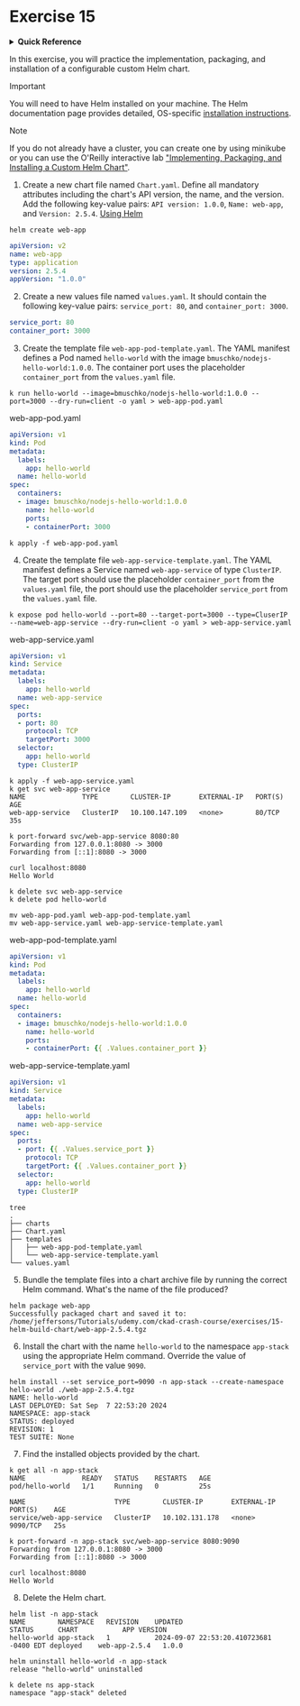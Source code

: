 # Exercise 15

<details>
<summary><b>Quick Reference</b></summary>
<p>

* Namespace: `default`<br>
* Documentation: [Helm](https://helm.sh/)

</p>
</details>

In this exercise, you will practice the implementation, packaging, and installation of a configurable custom Helm chart.

> [!IMPORTANT]
> You will need to have Helm installed on your machine. The Helm documentation page provides detailed, OS-specific [installation instructions](https://helm.sh/docs/intro/install/).

> [!NOTE]
> If you do not already have a cluster, you can create one by using minikube or you can use the O'Reilly interactive lab ["Implementing, Packaging, and Installing a Custom Helm Chart"](https://learning.oreilly.com/scenarios/implementing-packaging-and/9781098164072/).

1. Create a new chart file named `Chart.yaml`. Define all mandatory attributes including the chart's API version, the name, and the version. Add the following key-value pairs: `API version: 1.0.0`, `Name: web-app`, and `Version: 2.5.4`.
[Using Helm](https://helm.sh/docs/intro/using_helm/)

```
helm create web-app
```
```yaml
apiVersion: v2
name: web-app
type: application
version: 2.5.4
appVersion: "1.0.0"
```
2. Create a new values file named `values.yaml`. It should contain the following key-value pairs: `service_port: 80`, and `container_port: 3000`.
```yaml
service_port: 80
container_port: 3000
```
3. Create the template file `web-app-pod-template.yaml`. The YAML manifest defines a Pod named `hello-world` with the image `bmuschko/nodejs-hello-world:1.0.0`. The container port uses the placeholder `container_port` from the `values.yaml` file.
```
k run hello-world --image=bmuschko/nodejs-hello-world:1.0.0 --port=3000 --dry-run=client -o yaml > web-app-pod.yaml
```
web-app-pod.yaml
```yaml
apiVersion: v1
kind: Pod
metadata:
  labels:
    app: hello-world
  name: hello-world
spec:
  containers:
  - image: bmuschko/nodejs-hello-world:1.0.0
    name: hello-world
    ports:
    - containerPort: 3000
```
```
k apply -f web-app-pod.yaml
```
4. Create the template file `web-app-service-template.yaml`. The YAML manifest defines a Service named `web-app-service` of type `ClusterIP`. The target port should use the placeholder `container_port` from the `values.yaml` file, the port should use the placeholder `service_port` from the `values.yaml` file.
```
k expose pod hello-world --port=80 --target-port=3000 --type=CluserIP --name=web-app-service --dry-run=client -o yaml > web-app-service.yaml
```
web-app-service.yaml
```yaml
apiVersion: v1
kind: Service
metadata:
  labels:
    app: hello-world
  name: web-app-service
spec:
  ports:
  - port: 80
    protocol: TCP
    targetPort: 3000
  selector:
    app: hello-world
  type: ClusterIP
```
```
k apply -f web-app-service.yaml
k get svc web-app-service
NAME              TYPE        CLUSTER-IP       EXTERNAL-IP   PORT(S)   AGE
web-app-service   ClusterIP   10.100.147.109   <none>        80/TCP    35s

k port-forward svc/web-app-service 8080:80
Forwarding from 127.0.0.1:8080 -> 3000
Forwarding from [::1]:8080 -> 3000

curl localhost:8080
Hello World

k delete svc web-app-service
k delete pod hello-world

mv web-app-pod.yaml web-app-pod-template.yaml
mv web-app-service.yaml web-app-service-template.yaml
```
web-app-pod-template.yaml
```yaml
apiVersion: v1
kind: Pod
metadata:
  labels:
    app: hello-world
  name: hello-world
spec:
  containers:
  - image: bmuschko/nodejs-hello-world:1.0.0
    name: hello-world
    ports:
    - containerPort: {{ .Values.container_port }}
```
web-app-service-template.yaml
```yaml
apiVersion: v1
kind: Service
metadata:
  labels:
    app: hello-world
  name: web-app-service
spec:
  ports:
  - port: {{ .Values.service_port }}
    protocol: TCP
    targetPort: {{ .Values.container_port }}
  selector:
    app: hello-world
  type: ClusterIP
```
```
tree
.
├── charts
├── Chart.yaml
├── templates
│   ├── web-app-pod-template.yaml
│   └── web-app-service-template.yaml
└── values.yaml
```

5. Bundle the template files into a chart archive file by running the correct Helm command. What's the name of the file produced?
```
helm package web-app
Successfully packaged chart and saved it to: /home/jeffersons/Tutorials/udemy.com/ckad-crash-course/exercises/15-helm-build-chart/web-app-2.5.4.tgz
```
6. Install the chart with the name `hello-world` to the namespace `app-stack` using the appropriate Helm command. Override the value of `service_port` with the value `9090`.
```
helm install --set service_port=9090 -n app-stack --create-namespace hello-world ./web-app-2.5.4.tgz
NAME: hello-world
LAST DEPLOYED: Sat Sep  7 22:53:20 2024
NAMESPACE: app-stack
STATUS: deployed
REVISION: 1
TEST SUITE: None
```
7. Find the installed objects provided by the chart.
```
k get all -n app-stack
NAME              READY   STATUS    RESTARTS   AGE
pod/hello-world   1/1     Running   0          25s

NAME                      TYPE        CLUSTER-IP       EXTERNAL-IP   PORT(S)    AGE
service/web-app-service   ClusterIP   10.102.131.178   <none>        9090/TCP   25s

k port-forward -n app-stack svc/web-app-service 8080:9090
Forwarding from 127.0.0.1:8080 -> 3000
Forwarding from [::1]:8080 -> 3000

curl localhost:8080
Hello World
```
8. Delete the Helm chart.
```
helm list -n app-stack
NAME       	NAMESPACE	REVISION	UPDATED                                	STATUS  	CHART        	APP VERSION
hello-world	app-stack	1       	2024-09-07 22:53:20.410723681 -0400 EDT	deployed	web-app-2.5.4	1.0.0 

helm uninstall hello-world -n app-stack
release "hello-world" uninstalled

k delete ns app-stack
namespace "app-stack" deleted
```
